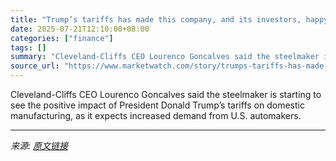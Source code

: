 ```yaml
---
title: "Trump’s tariffs has made this company, and its investors, happy"
date: 2025-07-21T12:10:00+08:00
categories: ["finance"]
tags: []
summary: "Cleveland-Cliffs CEO Lourenco Goncalves said the steelmaker is starting to see the positive impact of President Donald Trump’s tariffs on domestic manufacturing, as it expects increased demand from U."
source_url: "https://www.marketwatch.com/story/trumps-tariffs-has-made-this-company-and-its-investors-happy-c7991b86?mod=mw_rss_topstories"
---
```


Cleveland-Cliffs CEO Lourenco Goncalves said the steelmaker is starting to see the positive impact of President Donald Trump’s tariffs on domestic manufacturing, as it expects increased demand from U.S. automakers.

---

*来源: [原文链接](https://www.marketwatch.com/story/trumps-tariffs-has-made-this-company-and-its-investors-happy-c7991b86?mod=mw_rss_topstories)*
